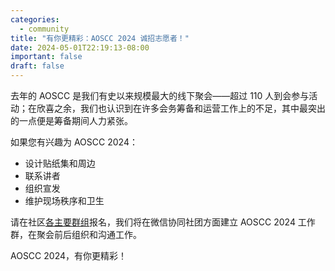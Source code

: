 ```yaml
---
categories:
  - community
title: "有你更精彩：AOSCC 2024 诚招志愿者！"
date: 2024-05-01T22:19:13-08:00
important: false
draft: false
---
```


去年的 AOSCC 是我们有史以来规模最大的线下聚会——超过 110 人到会参与活动；在欣喜之余，我们也认识到在许多会务筹备和运营工作上的不足，其中最突出的一点便是筹备期间人力紧张。

如果您有兴趣为 AOSCC 2024：

- 设计贴纸集和周边
- 联系讲者
- 组织宣发
- 维护现场秩序和卫生

请在社区[各主要群组](http://aosc.io/zh-cn/contact)报名，我们将在微信协同社团方面建立 AOSCC 2024 工作群，在聚会前后组织和沟通工作。

AOSCC 2024，有你更精彩！